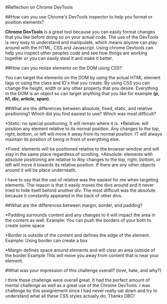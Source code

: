 #Reflection on Chrome DevTools

##How can you use Chrome's DevTools inspector to help you format or position elements?

**Chrome DevTools** is a great tool because you can easily format changes that you like before doing so on your actual code. The use of the DevTools is very easy to understand and manipulate, which means anyone can play around with the HTML, CSS and Javascript. Using chrome Devtools can help you inspect other peoples code and see how things are working together or you can easily steal it and make it better.

##How can you resize elements on the DOM using CSS?

You can target the elements on the DOM by using the actual HTML element tags or using the class and ID's that you create. By using CSS you can change the height, width or any other property that you desire. Everything in the DOM is an object so can target anything that you like for example **(p, h1, div, article, span).**

##What are the differences between absolute, fixed, static, and relative positioning? Which did you find easiest to use? Which was most difficult?

*Static: no special positioning, It will remain where it is.
*Relative: will position any element relative to its normal position. Any changes to the top, right, bottom, or left will move it away from its normal position. IT will always maintain its position of being in front of everything else.

*Fixed: elements will be positioned relative to the browser window and will stay in the same place regardless of scrolling.
*Absolute: elements with absolute positioning are relative to Any changes to the top, right, bottom, or left will move it towards its relative position. If there are any other objects around it will be place underneath.

I have to say that the use of relative was the easiest for me when targeting elements. The reason is that it easily moves the divs around and it never tried to hide itself behind another div. The most difficult was the absolute because it constantly appeared in the back of other divs. 

##What are the differences between margin, border, and padding?

*Padding surrounds content and any changes to it will impact the area in the content as well. Example: You can push the borders of your both to create some space

*Border is outside of the content and defines the edge of the element. Example: Using border can create a box

*Margin defines space around elements and will clear an area outside of the border.Example This will move you away from content that is near your element.

#What was your impression of this challenge overall? (love, hate, and why?)

I think these challenge were overall great. It had the perfect amount of mental challenge as well as a great use of the Chrome DevTools. I was challenge by this assignement since I had never really sat down and try to understand what all these CSS styles actually do. Thanks DBC!
